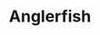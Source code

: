---
layout: item
title: Anglerfish
item-id: 13441
datatable: true
id: 13441
name: "Anglerfish"
members: true
lowalch: 180
highalch: 270
examine: "I hope this tastes better than it looks."
monsters:
  - id: 7275
    name: "Brutal black dragon"
    members: true
    combat_level: 318
    wiki_url: "https://oldschool.runescape.wiki/w/Brutal_black_dragon"
    drops:
      - quantity: "2"
        rarity: 0.0625
        drop_requirements: null
---